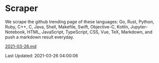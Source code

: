 # Scraper

We scrape the github trending page of these languages: Go, Rust, Python, Ruby, C++, C, Java, Shell, Makefile, Swift, Objective-C, Kotlin, Jupyter-Notebook, HTML, JavaScript, TypeScript, CSS, Vue, TeX, Markdown, and push a markdown result everyday.

[2021-03-26.md](https://github.com/yangwenmai/github-trending-backup/blob/master/2021-03-26.md)

Last Updated: 2021-03-26 04:00:06